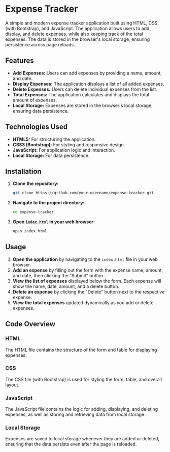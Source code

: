 # Expense Tracker

A simple and modern expense tracker application built using HTML, CSS (with Bootstrap), and JavaScript. The application allows users to add, display, and delete expenses, while also keeping track of the total expenses. The data is stored in the browser's local storage, ensuring persistence across page reloads.

## Features

- **Add Expenses:** Users can add expenses by providing a name, amount, and date.
- **Display Expenses:** The application displays a list of all added expenses.
- **Delete Expenses:** Users can delete individual expenses from the list.
- **Total Expenses:** The application calculates and displays the total amount of expenses.
- **Local Storage:** Expenses are stored in the browser's local storage, ensuring data persistence.

## Technologies Used

- **HTML5:** For structuring the application.
- **CSS3 (Bootstrap):** For styling and responsive design.
- **JavaScript:** For application logic and interaction.
- **Local Storage:** For data persistence.

## Installation

1. **Clone the repository:**

    ```sh
    git clone https://github.com/your-username/expense-tracker.git
    ```

2. **Navigate to the project directory:**

    ```sh
    cd expense-tracker
    ```

3. **Open `index.html` in your web browser:**

    ```sh
    open index.html
    ```

## Usage

1. **Open the application** by navigating to the `index.html` file in your web browser.
2. **Add an expense** by filling out the form with the expense name, amount, and date, then clicking the "Submit" button.
3. **View the list of expenses** displayed below the form. Each expense will show the name, date, amount, and a delete button.
4. **Delete an expense** by clicking the "Delete" button next to the respective expense.
5. **View the total expenses** updated dynamically as you add or delete expenses.

## Code Overview

### HTML

The HTML file contains the structure of the form and table for displaying expenses.

### CSS

The CSS file (with Bootstrap) is used for styling the form, table, and overall layout.

### JavaScript

The JavaScript file contains the logic for adding, displaying, and deleting expenses, as well as storing and retrieving data from local storage.

### Local Storage

Expenses are saved to local storage whenever they are added or deleted, ensuring that the data persists even after the page is reloaded.

